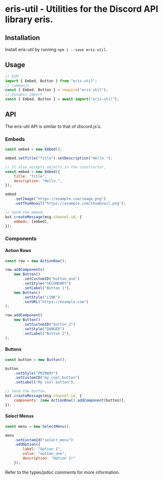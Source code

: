 # eris-util - Utilities for the Discord API library eris.

## Installation

Install eris-util by running `npm i --save eris-util`.

## Usage

```js
// ESM
import { Embed, Button } from "eris-util";
// commonjs
const { Embed, Button } = require("eris-util");
// Dynamic import
const { Embed, Button } = await import("eris-util");
```

## API

The eris-util API is similar to that of discord.js's.

### Embeds

```js
const embed = new Embed();

embed.setTitle("Title").setDescription("Hello.");

// It also accepts objects in the constructor,
const embed = new Embed({
	title: "Title",
	description: "Hello.",
});

embed
	.setImage("https://example.com/image.png")
	.setThumbnail("https://example.com/thumbnail.png");

// Send the embed.
bot.createMessage(msg.channel.id, {
	embeds: [embed],
});
```

### Components

#### Action Rows

```js
const row = new ActionRow();

row.addComponents(
	new Button()
		.setCustomID("button_one")
		.setStyle("SECONDARY")
		.setLabel("Button 1"),
	new Button()
		.setStyle("LINK")
		.setURL("https://example.com")
);

row.addComponent(
	new Button()
		.setCustomID("button_2")
		.setStyle("DANGER")
		.setLabel("Button 2"),
);
```

#### Buttons

```js
const button = new Button();

button
	.setStyle("PRIMARY")
	.setCustomID("my_cool_button")
	.setLabel("My cool button");

// Send the button.
bot.createMessage(msg.channel.id, {
	components: [new ActionRow().addComponent(button)],
});
```

#### Select Menus
```js
const menu = new SelectMenu();

menu
	.setCustomId("select_menu")
	.addOption({
		label: "Option 1",
		value: "option_one",
		description: "Option 1!"
	});
```

Refer to the types/jsdoc comments for more information.